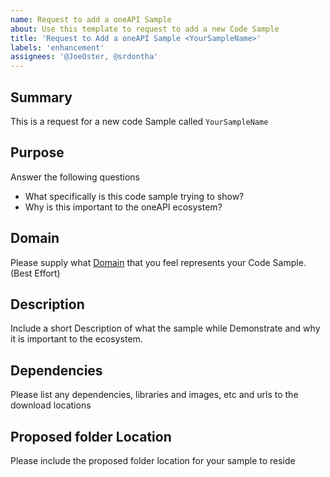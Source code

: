```yaml
---
name: Request to add a oneAPI Sample
about: Use this template to request to add a new Code Sample
title: 'Request to Add a oneAPI Sample <YourSampleName>'
labels: 'enhancement'
assignees: '@JoeOster, @srdontha'
---
```


## Summary
This is a request for a new code Sample called `YourSampleName`

## Purpose
Answer the following questions
* What specifically is this code sample trying to show?
* Why is this important to the oneAPI ecosystem?

## Domain
Please supply what [Domain](https://github.com/oneapi-src/oneAPI-samples/wiki/Reviewers-and-Domain-Experts) that you feel represents your Code Sample. (Best Effort)

## Description
Include a short Description of what the sample while Demonstrate and why it is important to the ecosystem.

## Dependencies
Please list any dependencies, libraries and images, etc and urls to the download locations

## Proposed folder Location
Please include the proposed folder location for your sample to reside


